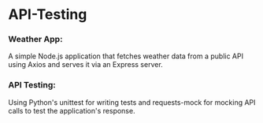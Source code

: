 # API-Testing
### Weather App: 

A simple Node.js application that fetches weather data from a public API using Axios and serves it via an Express server.

### API Testing: 

Using Python's unittest for writing tests and requests-mock for mocking API calls to test the application's response.
